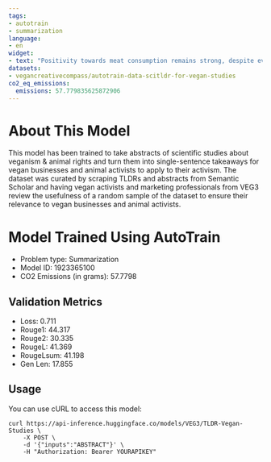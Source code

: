 ```yaml
---
tags:
- autotrain
- summarization
language:
- en
widget:
- text: "Positivity towards meat consumption remains strong, despite evidence of negative environmental and ethical outcomes. Although awareness of these repercussions is rising, there is still public resistance to removing meat from our diets. One potential method to alleviate these effects is to produce in vitro meat: meat grown in a laboratory that does not carry the same environmental or ethical concerns. However, there is limited research examining public attitudes towards in vitro meat, thus we know little about the capacity for it be accepted by consumers. This study aimed to examine perceptions of in vitro meat and identify potential barriers that might prevent engagement. Through conducting an online survey with US participants, we identified that although most respondents were willing to try in vitro meat, only one third were definitely or probably willing to eat in vitro meat regularly or as a replacement for farmed meat. Men were more receptive to it than women, as were politically liberal respondents compared with conservative ones. Vegetarians and vegans were more likely to perceive benefits compared to farmed meat, but they were less likely to want to try it than meat eaters. The main concerns were an anticipated high price, limited taste and appeal and a concern that the product was unnatural. It is concluded that people in the USA are likely to try in vitro meat, but few believed that it would replace farmed meat in their diet."
datasets:
- vegancreativecompass/autotrain-data-scitldr-for-vegan-studies
co2_eq_emissions:
  emissions: 57.779835625872906
---
```

# About This Model

This model has been trained to take abstracts of scientific studies about veganism & animal rights and turn them into single-sentence takeaways for vegan businesses and animal activists to apply to their activism. The dataset was curated by scraping TLDRs and abstracts from Semantic Scholar and having vegan activists and marketing professionals from VEG3 review the usefulness of a random sample of the dataset to ensure their relevance to vegan businesses and animal activists.


# Model Trained Using AutoTrain

- Problem type: Summarization
- Model ID: 1923365100
- CO2 Emissions (in grams): 57.7798

## Validation Metrics

- Loss: 0.711
- Rouge1: 44.317
- Rouge2: 30.335
- RougeL: 41.369
- RougeLsum: 41.198
- Gen Len: 17.855

## Usage

You can use cURL to access this model:

```
curl https://api-inference.huggingface.co/models/VEG3/TLDR-Vegan-Studies \
	-X POST \
	-d '{"inputs":"ABSTRACT"}' \
	-H "Authorization: Bearer YOURAPIKEY"

```